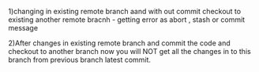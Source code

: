 1)changing in existing remote branch aand with out commit checkout to existing another remote bracnh - getting error as abort , stash or commit message

2)After changes in existing remote branch and commit the code and checkout to another branch now you will NOT get all the changes in to this branch from previous branch latest commit.